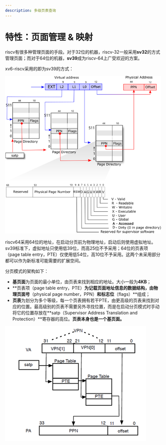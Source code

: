```yaml
---
description: 多级页表查询
---
```


# 特性：页面管理 & 映射

riscv有很多种管理页面的手段。对于32位的机器，riscv-32一般采用**sv32**的方式管理页面；而对于64位的机器，**sv39**成为riscv-64上广受欢迎的方案。

xv6-riscv采用的即为sv39的方式：

![&#x4E0A;&#xFF1A;sv39&#x865A;&#x62DF;&#x9875;&#x9762;&#x6620;&#x5C04;&#xFF1B;&#x4E0B;&#xFF1A;&#x4E00;&#x4E2A;sv39&#x9875;&#x8868;&#x9879;](.gitbook/assets/riscv_pagetable.png)

riscv64采用64位的地址，在启动分页前为物理地址，启动后则使用虚拟地址。sv39标准下，虚拟地址只使用低39位，而高25位不予采用；64位的页表项（page table entry，PTE）仅使用低54位，高10位不予采用。这两个未采用部分都可以作为新标准可能需要的扩展空间。

分页模式的架构如下：

* **基页面**为页面的最小单位，由页表来找到相应的地址。大小一般为**4KB**；
* **页表项（page table entry，PTE）**为记载页面地址信息的数据结构，由物理页面号**（physical page number，PPN）**和标志位**（flags）**组成；
* **页表**为划分为多个等级，每一个页表拥有若干PTE，由更高级的页表来找到对应的位置。最高级别的页表不需要另外寻找位置，而是在启动分页模式时手动将它的位置存放在**satp（Supervisor Address Translation and Protection）**寄存器的高位。**页表本身也是一个基页面。**



![sv32&#x7684;&#x5BFB;&#x5740;&#x793A;&#x4F8B;&#xFF1B;sv39&#x7684;&#x539F;&#x7406;&#x57FA;&#x672C;&#x4E00;&#x81F4;](.gitbook/assets/image.png)



